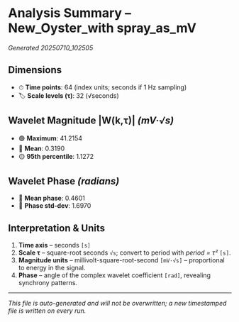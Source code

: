 # Analysis Summary – New_Oyster_with spray_as_mV

*Generated 20250710_102505*

## Dimensions
- ⏱ **Time points**: 64 (index units; seconds if 1 Hz sampling)
- 🏷 **Scale levels (τ)**: 32 (√seconds)

## Wavelet Magnitude |W(k,τ)|  *(mV·√s)*
- 🟢 **Maximum**: 41.2154
- 🔵 **Mean**: 0.3190
- 🟡 **95th percentile**: 1.1272

## Wavelet Phase *(radians)*
- 📏 **Mean phase**: 0.4601
- 📐 **Phase std-dev**: 1.6970

## Interpretation & Units
1. **Time axis** – seconds `[s]`  
2. **Scale τ** – square-root seconds `√s`; convert to period with *period = τ²* `[s]`.  
3. **Magnitude units** – millivolt-square-root-second `[mV·√s]` – proportional to energy in the signal.  
4. **Phase** – angle of the complex wavelet coefficient `[rad]`, revealing synchrony patterns.

---
*This file is auto-generated and will not be overwritten; a new timestamped file is written on every run.*
